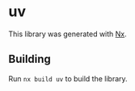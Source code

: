 # uv

This library was generated with [Nx](https://nx.dev).

## Building

Run `nx build uv` to build the library.
